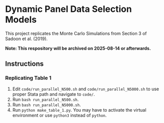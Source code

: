 # Dynamic Panel Data Selection Models

This project replicates the Monte Carlo Simulations from Section 3 of Sadoon et al. (2019).

**Note: This respository will be archived on 2025-08-14 or afterwards.**

## Instructions

### Replicating Table 1
1. Edit `code/run_parallel_N500.sh` and `code/run_parallel_N5000.sh` to use proper Stata path and navigate to `code/`.
2. Run `bash run_parallel_N500.sh`.
3. Run `bash run_parallel_N5000.sh`.
4. Run `python make_table_1.py`. You may have to activate the virtual environment or use `python3` instead of `python`.

